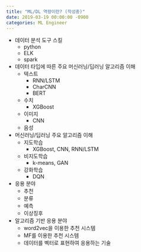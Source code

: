 ```yaml
---
title: "ML/DL 역량이란? (작성중)"
date: 2019-03-19 00:00:00 -0900
categories: ML Engineer
---
```


* 데이터 분석 도구 스킬
  * python
  * ELK
  * spark 
* 데이터 타입에 따른 주요 머신러닝/딥러닝 알고리즘 이해 
  * 텍스트 
    * RNN/LSTM
    * CharCNN
    * BERT
  * 수치
    * XGBoost
  * 이미지
    * CNN
  * 음성
* 머신러닝/딥러닝 주요 알고리즘 이해
  * 지도학습
    * XGBoost, CNN, RNN/LSTM
  * 비지도학습
    * k-means, GAN
  * 강화학습
    * DQN    
* 응용 분야
  * 추천
  * 분류
  * 예측
  * 이상징후  
* 알고리즘 기반 응용 분야
  * word2vec을 이용한 추천 시스템
  * MF를 이용한 추천 시스템
  * 데이터를 벡터로 표현하여 응용하는 기술


